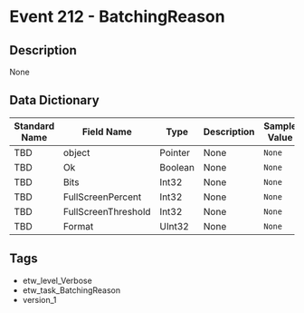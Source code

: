 # Event 212 - BatchingReason

## Description
None

## Data Dictionary
|Standard Name|Field Name|Type|Description|Sample Value|
|---|---|---|---|---|
|TBD|object|Pointer|None|`None`|
|TBD|Ok|Boolean|None|`None`|
|TBD|Bits|Int32|None|`None`|
|TBD|FullScreenPercent|Int32|None|`None`|
|TBD|FullScreenThreshold|Int32|None|`None`|
|TBD|Format|UInt32|None|`None`|

## Tags
* etw_level_Verbose
* etw_task_BatchingReason
* version_1